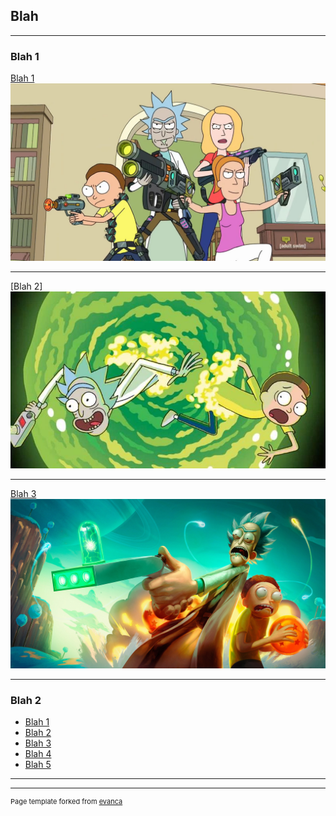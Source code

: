 ## Blah

---

### Blah 1 

[Blah 1](/sample_page)
<img src="images/rick_and_morty_s02_still.jpg?raw=true"/>

---
[Blah 2]
<img src="images/rick-morty-channel-4.jpg?raw=true"/>

---
[Blah 3](http://example.com/)
<img src="images/Rick&Morty.jpg?raw=true"/>

---

### Blah 2

- [Blah 1](http://example.com/)
- [Blah 2](http://example.com/)
- [Blah 3](http://example.com/)
- [Blah 4](http://example.com/)
- [Blah 5](http://example.com/)

---




---
<p style="font-size:11px">Page template forked from <a href="https://github.com/evanca/quick-portfolio">evanca</a></p>
<!-- Remove above link if you don't want to attibute -->
